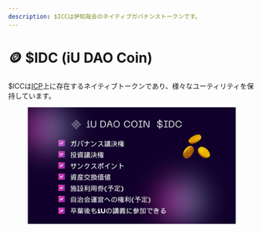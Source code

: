 ```yaml
---
description: $ICCは伊知哉会のネイティブガバナンストークンです。
---
```


# 🪙 $IDC (iU DAO Coin)

$ICCは[ICP](https://internetcomputer.org/)上に存在するネイティブトークンであり、様々なユーティリティを保持しています。



<figure><img src="../.gitbook/assets/iIDC.jpg" alt=""><figcaption></figcaption></figure>
